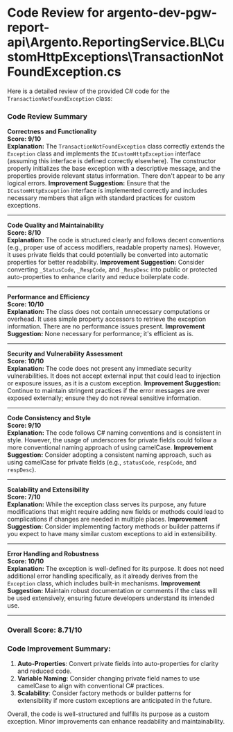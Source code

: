 # Code Review for argento-dev-pgw-report-api\Argento.ReportingService.BL\CustomHttpExceptions\TransactionNotFoundException.cs

Here is a detailed review of the provided C# code for the `TransactionNotFoundException` class:

### Code Review Summary

**Correctness and Functionality**  
**Score: 9/10**  
**Explanation:** The `TransactionNotFoundException` class correctly extends the `Exception` class and implements the `ICustomHttpException` interface (assuming this interface is defined correctly elsewhere). The constructor properly initializes the base exception with a descriptive message, and the properties provide relevant status information. There don't appear to be any logical errors.
**Improvement Suggestion:** Ensure that the `ICustomHttpException` interface is implemented correctly and includes necessary members that align with standard practices for custom exceptions.

---

**Code Quality and Maintainability**  
**Score: 8/10**  
**Explanation:** The code is structured clearly and follows decent conventions (e.g., proper use of access modifiers, readable property names). However, it uses private fields that could potentially be converted into automatic properties for better readability.
**Improvement Suggestion:** Consider converting `_StatusCode`, `_RespCode`, and `_RespDesc` into public or protected auto-properties to enhance clarity and reduce boilerplate code.

---

**Performance and Efficiency**  
**Score: 10/10**  
**Explanation:** The class does not contain unnecessary computations or overhead. It uses simple property accessors to retrieve the exception information. There are no performance issues present.
**Improvement Suggestion:** None necessary for performance; it's efficient as is.

---

**Security and Vulnerability Assessment**  
**Score: 10/10**  
**Explanation:** The code does not present any immediate security vulnerabilities. It does not accept external input that could lead to injection or exposure issues, as it is a custom exception.
**Improvement Suggestion:** Continue to maintain stringent practices if the error messages are ever exposed externally; ensure they do not reveal sensitive information.

---

**Code Consistency and Style**  
**Score: 9/10**  
**Explanation:** The code follows C# naming conventions and is consistent in style. However, the usage of underscores for private fields could follow a more conventional naming approach of using camelCase. 
**Improvement Suggestion:** Consider adopting a consistent naming approach, such as using camelCase for private fields (e.g., `statusCode`, `respCode`, and `respDesc`).

---

**Scalability and Extensibility**  
**Score: 7/10**  
**Explanation:** While the exception class serves its purpose, any future modifications that might require adding new fields or methods could lead to complications if changes are needed in multiple places.
**Improvement Suggestion:** Consider implementing factory methods or builder patterns if you expect to have many similar custom exceptions to aid in extensibility.

---

**Error Handling and Robustness**  
**Score: 10/10**  
**Explanation:** The exception is well-defined for its purpose. It does not need additional error handling specifically, as it already derives from the `Exception` class, which includes built-in mechanisms.
**Improvement Suggestion:** Maintain robust documentation or comments if the class will be used extensively, ensuring future developers understand its intended use.

---

### Overall Score: 8.71/10

### Code Improvement Summary:
1. **Auto-Properties**: Convert private fields into auto-properties for clarity and reduced code.
2. **Variable Naming**: Consider changing private field names to use camelCase to align with conventional C# practices.
3. **Scalability**: Consider factory methods or builder patterns for extensibility if more custom exceptions are anticipated in the future.

Overall, the code is well-structured and fulfills its purpose as a custom exception. Minor improvements can enhance readability and maintainability.